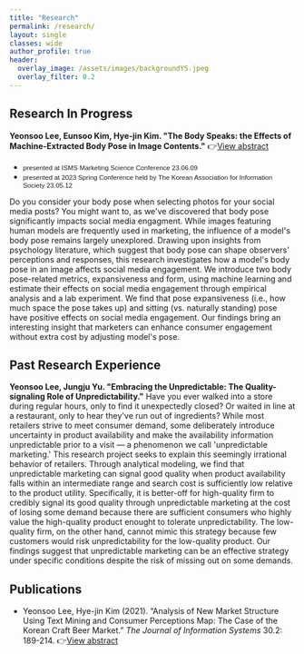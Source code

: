 ```yaml
---  
title: "Research"
permalink: /research/
layout: single
classes: wide
author_profile: true
header:
  overlay_image: /assets/images/backgroundYS.jpeg
  overlay_filter: 0.2
---
```


## Research In Progress
**Yeonsoo Lee, Eunsoo Kim, Hye-jin Kim. "The Body Speaks: the Effects of Machine-Extracted Body Pose in Image Contents."** &#x1F449;[View abstract](https://soo-13.github.io/research1/) <br>
- <span style="font-size: smaller; font-family: Montserrat, sans-serif;">presented at ISMS Marketing Science Conference 23.06.09 </span> 
- <span style="font-size: smaller; font-family: Montserrat, sans-serif;">presented at 2023 Spring Conference held by The Korean Association for Information Society 23.05.12</span> <br>
<p style="margin-left: 1.5em; padding-left: 0; font-size: smaller;"> </p> 
  Do you consider your body pose when selecting photos for your social media posts? You might want to, as we've discovered that body pose significantly impacts social media engagment. While images featuring human models are frequently used in marketing, the influence of a model's body pose remains largely unexplored. Drawing upon insights from psychology literature, which suggest that body pose can shape observers' perceptions and responses, this research investigates how a model's body pose in an image affects social media engagement. We introduce two body pose-related metrics, expansiveness and form, using machine learning and estimate their effects on social media engagement through empirical analysis and a lab experiment. We find that pose expansiveness (i.e., how much space the pose takes up) and sitting (vs. naturally standing) pose have positive effects on social media engagement. Our findings bring an interesting insight that marketers can enhance consumer engagement without extra cost by adjusting model's pose.
<!-- 
- Yeonsoo Lee, Eunsoo Kim, Hye-jin Kim. ["The Body Speaks: the Effects of Machine-Extracted Body Pose in Image Contents"](https://soo-13.github.io/research1/) *(manuscripted)* -->

## Past Research Experience
**Yeonsoo Lee, Jungju Yu. "Embracing the Unpredictable: The Quality-signaling Role of Unpredictability."**
  Have you ever walked into a store during regular hours, only to find it unexpectedly closed? Or waited in line at a restaurant, only to hear they've run out of ingredients? While most retailers strive to meet consumer demand, some deliberately introduce uncertainty in product availability and make the availability information unpredictable prior to a visit — a phenomenon we call 'unpredictable marketing.' This research project seeks to explain this seemingly irrational behavior of retailers. Through analytical modeling, we find that unpredictable marketing can signal good quality when product availability falls within an intermediate range and search cost is sufficiently low relative to the product utility. Specifically, it is better-off for high-quality firm to credibly signal its good quality through unpredictable marketing at the cost of losing some demand because there are sufficient consumers who highly value the high-quality product enought to tolerate unpredictability. The low-quality firm, on the other hand, cannot mimic this strategy because few customers would risk unpredictability for the low-quality product. Our findings suggest that unpredictable marketing can be an effective strategy under specific conditions despite the risk of missing out on some demands.


## Publications
- Yeonsoo Lee, Hye-jin Kim (2021). “Analysis of New Market Structure Using Text Mining and Consumer Perceptions Map: The Case of the Korean Craft Beer Market.” *The Journal of Information Systems* 30.2: 189-214. &#x1F449;[View abstract](https://soo-13.github.io/research0/) <br>

<!-- 
---
## Presentation

- The Body Speaks: the Effects of Machine-Extracted Body Pose in Image Contents
  - ISMS Marketing Science Conference, Miami, United States 23.06.09 *(scheduled)*
  - The Korean Association for Information Society, Seoul, Korea 23.05.12 -->

